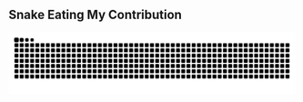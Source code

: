 ## Snake Eating My Contribution

![snake gif](https://github.com/Draconian10/Draconian10/blob/output/github-contribution-grid-snake.svg)
